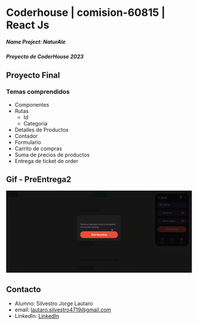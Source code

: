 # Coderhouse | comision-60815 | React Js
##### Name Project: NaturAle
##### Proyecto de CoderHouse 2023

## Proyecto Final
### Temas comprendidos
- Componentes
- Rutas
    - Id
    - Categoria
- Detalles de Productos
- Contador
- Formulario
- Carrito de compras
- Suma de precios de productos
- Entrega de ticket de order

## Gif - PreEntrega2
![alt text](./src/multimedia/Entrega2ReactGif.gif)

## Contacto
- Alumno: Silvestro Jorge Lautaro
- email: lautaro.silvestro4719@gmail.com
- LinkedIn:
[LinkedIn](https://www.linkedin.com/in/jorge-lautaro-silvestro/)
